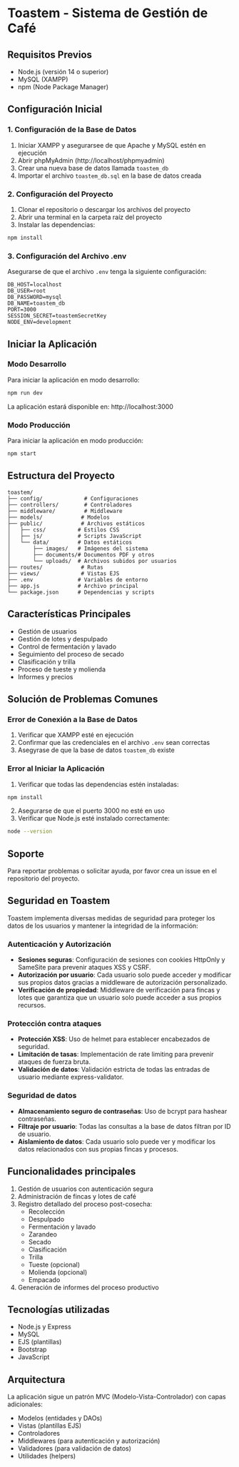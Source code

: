 # Toastem - Sistema de Gestión de Café

## Requisitos Previos
- Node.js (versión 14 o superior)
- MySQL (XAMPP)
- npm (Node Package Manager)

## Configuración Inicial

### 1. Configuración de la Base de Datos
1. Iniciar XAMPP y asegurarsee de que Apache y MySQL estén en ejecución
2. Abrir phpMyAdmin (http://localhost/phpmyadmin)
3. Crear una nueva base de datos llamada `toastem_db`
4. Importar el archivo `toastem_db.sql` en la base de datos creada

### 2. Configuración del Proyecto
1. Clonar el repositorio o descargar los archivos del proyecto
2. Abrir una terminal en la carpeta raíz del proyecto
3. Instalar las dependencias:
```bash
npm install
```

### 3. Configuración del Archivo .env
Asegurarse de que el archivo `.env` tenga la siguiente configuración:
```
DB_HOST=localhost
DB_USER=root
DB_PASSWORD=mysql
DB_NAME=toastem_db
PORT=3000
SESSION_SECRET=toastemSecretKey
NODE_ENV=development
```

## Iniciar la Aplicación

### Modo Desarrollo
Para iniciar la aplicación en modo desarrollo:
```bash
npm run dev
```
La aplicación estará disponible en: http://localhost:3000

### Modo Producción
Para iniciar la aplicación en modo producción:
```bash
npm start
```

## Estructura del Proyecto
```
toastem/
├── config/             # Configuraciones
├── controllers/        # Controladores
├── middleware/         # Middleware
├── models/            # Modelos
├── public/            # Archivos estáticos
│   ├── css/          # Estilos CSS
│   ├── js/           # Scripts JavaScript
│   └── data/         # Datos estáticos
│       ├── images/   # Imágenes del sistema
│       ├── documents/# Documentos PDF y otros
│       └── uploads/  # Archivos subidos por usuarios
├── routes/            # Rutas
├── views/             # Vistas EJS
├── .env              # Variables de entorno
├── app.js            # Archivo principal
└── package.json      # Dependencias y scripts
```

## Características Principales
- Gestión de usuarios
- Gestión de lotes y despulpado
- Control de fermentación y lavado
- Seguimiento del proceso de secado
- Clasificación y trilla
- Proceso de tueste y molienda
- Informes y precios

## Solución de Problemas Comunes

### Error de Conexión a la Base de Datos
1. Verificar que XAMPP esté en ejecución
2. Confirmar que las credenciales en el archivo `.env` sean correctas
3. Asegyrase de que la base de datos `toastem_db` existe

### Error al Iniciar la Aplicación
1. Verificar que todas las dependencias estén instaladas:
```bash
npm install
```
2. Asegurarse de que el puerto 3000 no esté en uso
3. Verificar que Node.js esté instalado correctamente:
```bash
node --version
```

## Soporte
Para reportar problemas o solicitar ayuda, por favor crea un issue en el repositorio del proyecto. 

## Seguridad en Toastem

Toastem implementa diversas medidas de seguridad para proteger los datos de los usuarios y mantener la integridad de la información:

### Autenticación y Autorización

- **Sesiones seguras**: Configuración de sesiones con cookies HttpOnly y SameSite para prevenir ataques XSS y CSRF.
- **Autorización por usuario**: Cada usuario solo puede acceder y modificar sus propios datos gracias a middleware de autorización personalizado.
- **Verificación de propiedad**: Middleware de verificación para fincas y lotes que garantiza que un usuario solo puede acceder a sus propios recursos.

### Protección contra ataques

- **Protección XSS**: Uso de helmet para establecer encabezados de seguridad.
- **Limitación de tasas**: Implementación de rate limiting para prevenir ataques de fuerza bruta.
- **Validación de datos**: Validación estricta de todas las entradas de usuario mediante express-validator.

### Seguridad de datos

- **Almacenamiento seguro de contraseñas**: Uso de bcrypt para hashear contraseñas.
- **Filtraje por usuario**: Todas las consultas a la base de datos filtran por ID de usuario.
- **Aislamiento de datos**: Cada usuario solo puede ver y modificar los datos relacionados con sus propias fincas y procesos.

## Funcionalidades principales

1. Gestión de usuarios con autenticación segura
2. Administración de fincas y lotes de café
3. Registro detallado del proceso post-cosecha:
   - Recolección
   - Despulpado
   - Fermentación y lavado
   - Zarandeo
   - Secado
   - Clasificación
   - Trilla
   - Tueste (opcional)
   - Molienda (opcional)
   - Empacado
4. Generación de informes del proceso productivo

## Tecnologías utilizadas

- Node.js y Express
- MySQL
- EJS (plantillas)
- Bootstrap
- JavaScript

## Arquitectura

La aplicación sigue un patrón MVC (Modelo-Vista-Controlador) con capas adicionales:
- Modelos (entidades y DAOs)
- Vistas (plantillas EJS)
- Controladores
- Middlewares (para autenticación y autorización)
- Validadores (para validación de datos)
- Utilidades (helpers)
